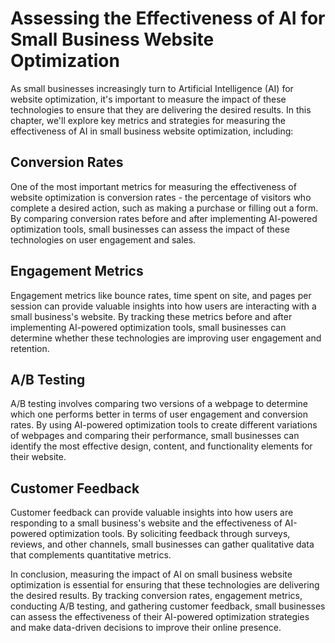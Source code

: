 Assessing the Effectiveness of AI for Small Business Website Optimization
================================================================================================================================================

As small businesses increasingly turn to Artificial Intelligence (AI) for website optimization, it's important to measure the impact of these technologies to ensure that they are delivering the desired results. In this chapter, we'll explore key metrics and strategies for measuring the effectiveness of AI in small business website optimization, including:

Conversion Rates
----------------

One of the most important metrics for measuring the effectiveness of website optimization is conversion rates - the percentage of visitors who complete a desired action, such as making a purchase or filling out a form. By comparing conversion rates before and after implementing AI-powered optimization tools, small businesses can assess the impact of these technologies on user engagement and sales.

Engagement Metrics
------------------

Engagement metrics like bounce rates, time spent on site, and pages per session can provide valuable insights into how users are interacting with a small business's website. By tracking these metrics before and after implementing AI-powered optimization tools, small businesses can determine whether these technologies are improving user engagement and retention.

A/B Testing
-----------

A/B testing involves comparing two versions of a webpage to determine which one performs better in terms of user engagement and conversion rates. By using AI-powered optimization tools to create different variations of webpages and comparing their performance, small businesses can identify the most effective design, content, and functionality elements for their website.

Customer Feedback
-----------------

Customer feedback can provide valuable insights into how users are responding to a small business's website and the effectiveness of AI-powered optimization tools. By soliciting feedback through surveys, reviews, and other channels, small businesses can gather qualitative data that complements quantitative metrics.

In conclusion, measuring the impact of AI on small business website optimization is essential for ensuring that these technologies are delivering the desired results. By tracking conversion rates, engagement metrics, conducting A/B testing, and gathering customer feedback, small businesses can assess the effectiveness of their AI-powered optimization strategies and make data-driven decisions to improve their online presence.


